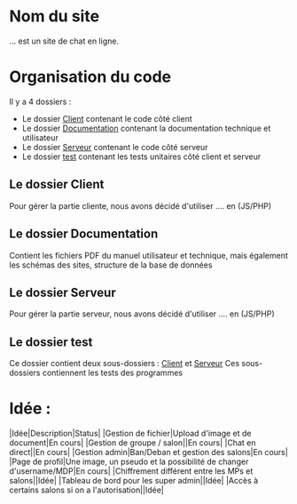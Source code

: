 # Nom du site
... est un site de chat en ligne.
# Organisation du code
Il y a 4 dossiers :
- Le dossier <u>Client</u> contenant le code côté client
- Le dossier <u>Documentation</u> contenant la documentation technique et utilisateur
- Le dossier <u>Serveur</u> contenant le code côté serveur
- Le dossier <u>test</u> contenant les tests unitaires côté client et serveur
## Le dossier Client
Pour gérer la partie cliente, nous avons décidé d'utiliser .... en (JS/PHP)
## Le dossier Documentation
Contient les fichiers PDF du manuel utilisateur et technique, mais également les schémas des sites, structure de la base de données
## Le dossier Serveur
Pour gérer la partie serveur, nous avons décidé d'utiliser .... en (JS/PHP)
## Le dossier test
Ce dossier contient deux sous-dossiers : <u>Client</u> et <u>Serveur</u>
Ces sous-dossiers contiennent les tests des programmes

# Idée :
|Idée|Description|Status|
|Gestion de fichier|Upload d'image et de document|En cours|
|Gestion de groupe / salon||En cours|
|Chat en direct||En cours|
|Gestion admin|Ban/Deban et gestion des salons|En cours|
|Page de profil|Une image, un pseudo et la possibilité de changer d'username/MDP|En cours|
|Chiffrement différent entre les MPs et salons||Idée|
|Tableau de bord pour les super admin||Idée|
|Accès à certains salons si on a l'autorisation||Idée|

